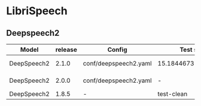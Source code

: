 # LibriSpeech

## Deepspeech2

| Model | release |  Config | Test set | Loss | WER |  
| --- | --- |  --- | --- | --- | --- |  
| DeepSpeech2 | 2.1.0 | conf/deepspeech2.yaml | 15.184467315673828 | test-clean | 0.072154 |  
| DeepSpeech2 | 2.0.0 | conf/deepspeech2.yaml | - | test-clean | 0.073973 |  
| DeepSpeech2 | 1.8.5 | - | test-clean | - | 0.074939 |  
